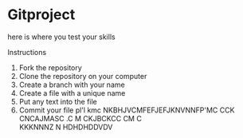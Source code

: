 # Gitproject

here is where you test your skills

Instructions
1. Fork the repository
2. Clone the repository on your computer
3. Create a branch with your name
4. Create a file with a unique name
5. Put any text into the file
6. Commit your file
pl'l
kmc NKBHJVCMFEFJEFJKNVNNFP'MC   CCK CNCAJMASC .C M CKJBCKCC CM C  
KKKNNNZ
N     HDHDHDDVDV

